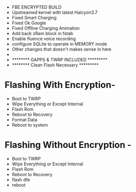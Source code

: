 - FBE ENCRYPTED BUILD
- Upstreamed kernel with latest Halcyon3.7
- Fixed Smart Charging
- Fixed Ok Google
- Fixed Offline Charging Animation
- Add back zRam block in fstab
- Enable fluence voice recording
- configure SQLite to operate in MEMORY mode
- Other changes that doesn't makes sense in here
- 
- ******** GAPPS & TWRP INCLUDED *********
- ******** Clean Flash Necessary *********

# Flashing With Encryption-
- Boot to TWRP
- Wipe Everything or Except Internal
- Flash Rom
- Reboot to Recovery
- Format Data
- Reboot to system

# Flashing Without Encryption -
- Boot to TWRP
- Wipe Everything or Except Internal
- Flash Rom
- Reboot to Recovery
- flash dfe
- reboot
